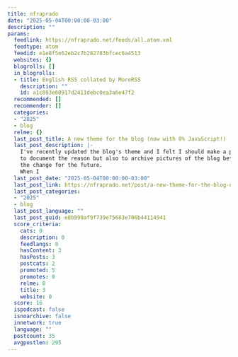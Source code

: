 ```yaml
---
title: nfraprado
date: "2025-05-04T00:00:00-03:00"
description: ""
params:
  feedlink: https://nfraprado.net/feeds/all.atom.xml
  feedtype: atom
  feedid: e1e8f5e62eb2c7b282783bfcec6a4513
  websites: {}
  blogrolls: []
  in_blogrolls:
  - title: English RSS collated by MoreRSS
    description: ""
    id: a1c893e60917d2411debc0ea3a6e47f2
  recommended: []
  recommender: []
  categories:
  - "2025"
  - blog
  relme: {}
  last_post_title: A new theme for the blog (now with 0% JavaScript!)
  last_post_description: |-
    I've recently updated the blog's theme and I felt I should make a post not only
    to document the reason but also to archive pictures of the blog before and after
    the change for the future.
    When I
  last_post_date: "2025-05-04T00:00:00-03:00"
  last_post_link: https://nfraprado.net/post/a-new-theme-for-the-blog-now-with-0-javascript.html
  last_post_categories:
  - "2025"
  - blog
  last_post_language: ""
  last_post_guid: e8b990af9f739e75683e786b44114941
  score_criteria:
    cats: 0
    description: 0
    feedlangs: 0
    hasContent: 3
    hasPosts: 3
    postcats: 2
    promoted: 5
    promotes: 0
    relme: 0
    title: 3
    website: 0
  score: 16
  ispodcast: false
  isnoarchive: false
  innetwork: true
  language: ""
  postcount: 35
  avgpostlen: 295
---
```

